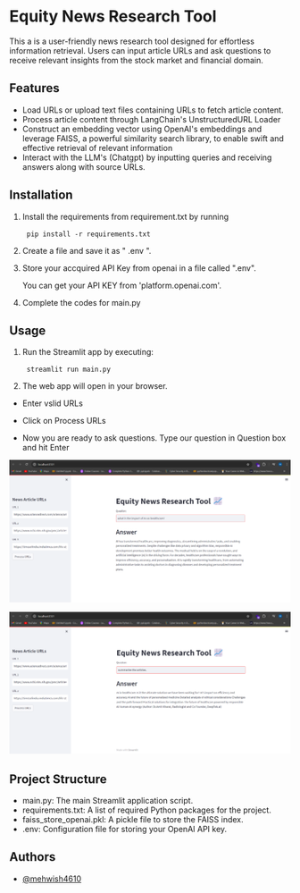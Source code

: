 
# Equity News Research Tool

This a is a user-friendly news research tool designed for effortless information retrieval. Users can input article URLs and ask questions to receive relevant insights from the stock market and financial domain.


## Features

- Load URLs or upload text files containing URLs to fetch article content.
- Process article content through LangChain's UnstructuredURL Loader
- Construct an embedding vector using OpenAI's embeddings and leverage FAISS, a powerful similarity search library, to enable swift and effective retrieval of relevant information
- Interact with the LLM's (Chatgpt) by inputting queries and receiving answers along with source URLs.


## Installation

1. Install the requirements from requirement.txt by running
       
        pip install -r requirements.txt

2. Create a file and save it as " .env ".

3. Store your accquired API Key from openai in a file called ".env".

     You can get your API KEY from 'platform.openai.com'.

5. Complete the codes for main.py 

    
## Usage

1. Run the Streamlit app by executing:
    
        streamlit run main.py

2. The web app will open in your browser.

- Enter vslid URLs

- Click on Process URLs

- Now you are ready to ask questions. Type our question in Question box and hit Enter

![App Screenshot](https://github.com/Mehwish4610/Equity-Research-News-Tool/blob/main/o1.png)


![App Screenshot](https://github.com/Mehwish4610/Equity-Research-News-Tool/blob/main/o2.png)


## Project Structure

- main.py: The main Streamlit application script.
- requirements.txt: A list of required Python packages for the project.
- faiss_store_openai.pkl: A pickle file to store the FAISS index.
- .env: Configuration file for storing your OpenAI API key.


## Authors

- [@mehwish4610](https://www.github.com/mehwish4610)
